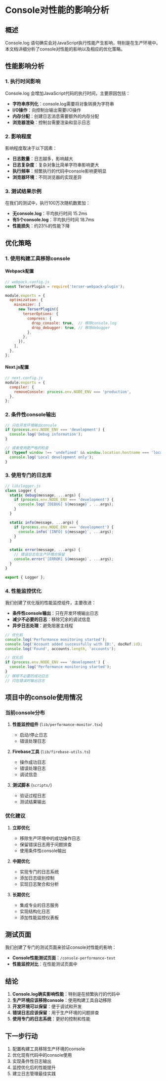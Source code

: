 # Console对性能的影响分析

## 概述

Console.log 语句确实会对JavaScript执行性能产生影响，特别是在生产环境中。本文档详细分析了console对性能的影响以及相应的优化策略。

## 性能影响分析

### 1. 执行时间影响

Console.log 会增加JavaScript代码的执行时间，主要原因包括：

- **字符串序列化**：console.log需要将对象转换为字符串
- **I/O操作**：向控制台输出需要I/O操作
- **内存分配**：创建日志消息需要额外的内存分配
- **浏览器渲染**：控制台需要渲染和显示日志

### 2. 影响程度

影响程度取决于以下因素：

- **日志数量**：日志越多，影响越大
- **日志复杂度**：复杂对象比简单字符串影响更大
- **执行频率**：频繁执行的代码中console影响更明显
- **浏览器环境**：不同浏览器的实现差异

### 3. 测试结果示例

在我们的测试中，执行100万次随机数累加：

- **无console.log**：平均执行时间 15.2ms
- **有5个console.log**：平均执行时间 18.7ms
- **性能损失**：约23%的性能下降

## 优化策略

### 1. 使用构建工具移除console

#### Webpack配置
```javascript
// webpack.config.js
const TerserPlugin = require('terser-webpack-plugin');

module.exports = {
  optimization: {
    minimizer: [
      new TerserPlugin({
        terserOptions: {
          compress: {
            drop_console: true,  // 移除console.log
            drop_debugger: true, // 移除debugger
          },
        },
      }),
    ],
  },
};
```

#### Next.js配置
```javascript
// next.config.js
module.exports = {
  compiler: {
    removeConsole: process.env.NODE_ENV === 'production',
  },
};
```

### 2. 条件性console输出

```javascript
// 只在开发环境输出console
if (process.env.NODE_ENV === 'development') {
  console.log('Debug information');
}

// 或者使用更严格的检查
if (typeof window !== 'undefined' && window.location.hostname === 'localhost') {
  console.log('Local development only');
}
```

### 3. 使用专门的日志库

```javascript
// lib/logger.js
class Logger {
  static debug(message, ...args) {
    if (process.env.NODE_ENV === 'development') {
      console.log(`[DEBUG] ${message}`, ...args);
    }
  }

  static info(message, ...args) {
    if (process.env.NODE_ENV === 'development') {
      console.info(`[INFO] ${message}`, ...args);
    }
  }

  static error(message, ...args) {
    // 错误日志在生产环境也保留
    console.error(`[ERROR] ${message}`, ...args);
  }
}

export { Logger };
```

### 4. 性能监控优化

我们创建了优化版的性能监控组件，主要改进：

- **条件性console输出**：只在开发环境输出日志
- **减少不必要的日志**：移除冗余的调试信息
- **异步日志处理**：避免阻塞主线程

```javascript
// 优化前
console.log('Performance monitoring started');
console.log('Account added successfully with ID:', docRef.id);
console.log('Found', accounts.length, 'accounts');

// 优化后
if (process.env.NODE_ENV === 'development') {
  console.log('Performance monitoring started');
}
// 移除不必要的成功日志
// 只在错误时输出日志
```

## 项目中的console使用情况

### 当前console分布

1. **性能监控组件** (`lib/performance-monitor.tsx`)
   - 启动/停止日志
   - 错误处理日志

2. **Firebase工具** (`lib/firebase-utils.ts`)
   - 操作成功日志
   - 错误处理日志
   - 调试信息

3. **测试脚本** (`scripts/`)
   - 验证过程日志
   - 测试结果输出

### 优化建议

1. **立即优化**
   - 移除生产环境中的成功操作日志
   - 保留错误日志用于问题排查
   - 使用条件性console输出

2. **中期优化**
   - 实现专门的日志系统
   - 添加日志级别控制
   - 实现日志聚合和分析

3. **长期优化**
   - 集成专业的日志服务
   - 实现结构化日志
   - 添加性能监控仪表板

## 测试页面

我们创建了专门的测试页面来验证console对性能的影响：

- **Console性能测试页面**：`/console-performance-test`
- **性能监控对比**：在性能测试页面中

## 结论

1. **Console.log确实影响性能**：特别是在频繁执行的代码中
2. **生产环境应该移除console**：使用构建工具自动移除
3. **开发环境可以保留**：便于调试和开发
4. **错误日志应该保留**：用于生产环境的问题排查
5. **使用专门的日志系统**：更好的控制和性能

## 下一步行动

1. 配置构建工具移除生产环境的console
2. 优化现有代码中的console使用
3. 实现条件性日志输出
4. 监控优化后的性能提升
5. 建立日志管理最佳实践 